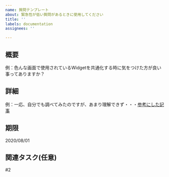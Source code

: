 ```yaml
---
name: 質問テンプレート
about: 緊急性が低い質問があるときに使用してください
title: ''
labels: documentation
assignees: ''

---
```


## 概要

例：色んな画面で使用されているWidgetを共通化する時に気をつけた方が良い事ってありますか？

## 詳細

例：一応、自分でも調べてみたのですが、あまり理解できず・・・[参考にした記事](URL)

## 期限

2020/08/01

## 関連タスク(任意)

#2
